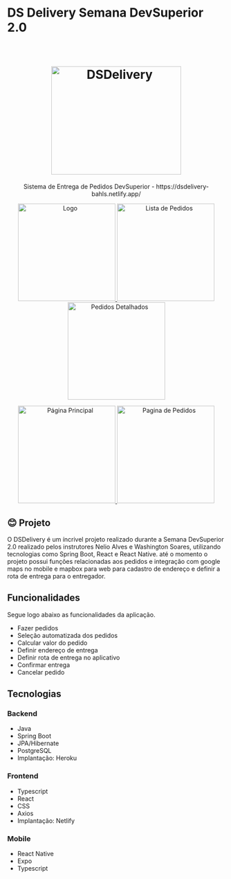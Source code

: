 # DS Delivery Semana DevSuperior 2.0
<h1 align="center">
  <br>
  <img src="https://i.imgur.com/bBswAWG.png" alt="DSDelivery" height="250" width="300">
  <br>
</h1>
<p align="center">Sistema de Entrega de Pedidos DevSuperior - https://dsdelivery-bahls.netlify.app/</p>
<p align="center">
  <a href="https://i.imgur.com/wJ1zAkw.jpg">
    <img src="https://i.imgur.com/wJ1zAkw.jpg" alt="Logo" height="225">
  </a>
   <a href="https://i.imgur.com/KlXlvL5.jpg">
    <img src="https://i.imgur.com/KlXlvL5.jpg" alt="Lista de Pedidos" height="225">
  </a>
  <a href="https://i.imgur.com/s7ec2cu.jpg">
    <img src="https://i.imgur.com/s7ec2cu.jpg" alt="Pedidos Detalhados" height="225">
  </a>
</p>

<p align="center">
  <a href="https://i.imgur.com/FLGKEO4.png">
    <img src="https://i.imgur.com/FLGKEO4.png" alt="Página Principal" height="225">
  </a>
   <a href="https://i.imgur.com/ZHGCpKh.png">
    <img src="https://i.imgur.com/ZHGCpKh.png" alt="Pagina de Pedidos" height="225">
  </a>
</p>

## :blush: **Projeto**

O DSDelivery é um íncrivel projeto realizado durante a Semana DevSuperior 2.0 realizado pelos instrutores Nelio Alves e Washington Soares, utilizando tecnologias como Spring Boot, React e React Native. até o momento o projeto  possui funções relacionadas aos pedidos e integração com google maps no mobile e mapbox para web para cadastro de endereço e definir a rota de entrega para o entregador.

## **Funcionalidades**

Segue logo abaixo as funcionalidades da aplicação.

-   Fazer pedidos
-   Seleção automatizada dos pedidos
-   Calcular valor do pedido
-   Definir endereço de entrega
-   Definir rota de entrega no aplicativo
-   Confirmar entrega
-   Cancelar pedido

## **Tecnologias**

### Backend

-   Java
-   Spring Boot
-   JPA/Hibernate
-   PostgreSQL
-   Implantação: Heroku

### Frontend

-   Typescript
-   React
-   CSS
-   Axios
-   Implantação: Netlify

### Mobile

-   React Native
-   Expo
-   Typescript
